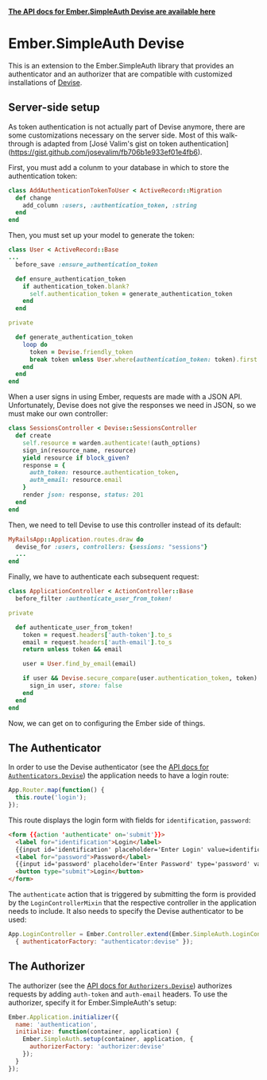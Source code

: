 __[The API docs for Ember.SimpleAuth Devise are available here](http://ember-simple-auth.simplabs.com/ember-simple-auth-devise-api-docs.html)__

# Ember.SimpleAuth Devise

This is an extension to the Ember.SimpleAuth library that provides an
authenticator and an authorizer that are compatible with customized
installations of [Devise](https://github.com/plataformatec/devise).

## Server-side setup

As token authentication is not actually part of Devise anymore, there are some
customizations necessary on the server side. Most of this walk-through is 
adapted from [José Valim's gist on token authentication]
(https://gist.github.com/josevalim/fb706b1e933ef01e4fb6).

First, you must add a colunm to your database in which to store the
authentication token:

```ruby
class AddAuthenticationTokenToUser < ActiveRecord::Migration
  def change
    add_column :users, :authentication_token, :string
  end
end
```

Then, you must set up your model to generate the token:

```ruby
class User < ActiveRecord::Base
...
  before_save :ensure_authentication_token

  def ensure_authentication_token
    if authentication_token.blank?
      self.authentication_token = generate_authentication_token
    end
  end

private

  def generate_authentication_token
    loop do
      token = Devise.friendly_token
      break token unless User.where(authentication_token: token).first
    end
  end
end
```

When a user signs in using Ember, requests are made with a JSON API.
Unfortunately, Devise does not give the responses we need in JSON, so we must
make our own controller:

```ruby
class SessionsController < Devise::SessionsController
  def create
    self.resource = warden.authenticate!(auth_options)
    sign_in(resource_name, resource)
    yield resource if block_given?
    response = {
      auth_token: resource.authentication_token,
      auth_email: resource.email
    }
    render json: response, status: 201
  end
end
```

Then, we need to tell Devise to use this controller instead of its default:

```ruby
MyRailsApp::Application.routes.draw do
  devise_for :users, controllers: {sessions: "sessions"}
  ...
end
```

Finally, we have to authenticate each subsequent request:

```ruby
class ApplicationController < ActionController::Base
  before_filter :authenticate_user_from_token!

private

  def authenticate_user_from_token!
    token = request.headers['auth-token'].to_s
    email = request.headers['auth-email'].to_s
    return unless token && email

    user = User.find_by_email(email)

    if user && Devise.secure_compare(user.authentication_token, token)
      sign_in user, store: false
    end
  end
end
```

Now, we can get on to configuring the Ember side of things.

## The Authenticator

In order to use the Devise authenticator (see the
[API docs for `Authenticators.Devise`](http://ember-simple-auth.simplabs.com/ember-simple-auth-devise-api-docs.html#Ember-SimpleAuth-Authenticators-Devise))
the application needs to have a login route:

```js
App.Router.map(function() {
  this.route('login');
});
```

This route displays the login form with fields for `identification`,
`password`:

```html
<form {{action 'authenticate' on='submit'}}>
  <label for="identification">Login</label>
  {{input id='identification' placeholder='Enter Login' value=identification}}
  <label for="password">Password</label>
  {{input id='password' placeholder='Enter Password' type='password' value=password}}
  <button type="submit">Login</button>
</form>
```

The `authenticate` action that is triggered by submitting the form is provided
by the `LoginControllerMixin` that the respective controller in the application
needs to include. It also needs to specify the Devise authenticator to be used:

```js
App.LoginController = Ember.Controller.extend(Ember.SimpleAuth.LoginControllerMixin,
  { authenticatorFactory: "authenticator:devise" });
```

## The Authorizer

The authorizer (see the
[API docs for `Authorizers.Devise`](http://ember-simple-auth.simplabs.com/ember-simple-auth-devise-api-docs.html#Ember-SimpleAuth-Authorizers-Devise))
authorizes requests by adding `auth-token` and `auth-email` headers. To use the
authorizer, specify it for Ember.SimpleAuth's setup:

```js
Ember.Application.initializer({
  name: 'authentication',
  initialize: function(container, application) {
    Ember.SimpleAuth.setup(container, application, {
      authorizerFactory: 'authorizer:devise'
    });
  }
});
```
